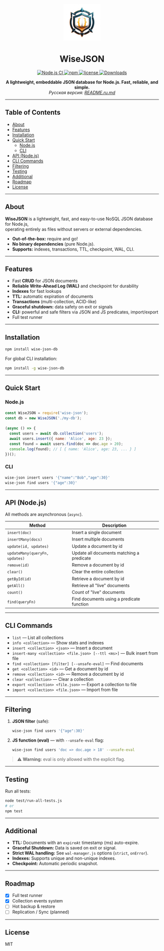 <div align="center">
  <img src="logo.png" width="120" alt="WiseJSON Logo"/>
  <h1>WiseJSON</h1>

  <p>
    <a href="https://github.com/Xzdes/WiseJSON/actions/workflows/main.yml">
      <img src="https://img.shields.io/github/workflow/status/Xzdes/WiseJSON/Node.js%20CI/main" alt="Node.js CI"/>
    </a>
    <a href="https://www.npmjs.com/package/wise-json">
      <img src="https://img.shields.io/npm/v/wise-json" alt="npm"/>
    </a>
    <a href="https://github.com/Xzdes/WiseJSON/blob/main/LICENSE">
      <img src="https://img.shields.io/github/license/Xzdes/WiseJSON" alt="license"/>
    </a>
    <a href="https://www.npmjs.com/package/wise-json">
      <img src="https://img.shields.io/npm/dm/wise-json" alt="Downloads"/>
    </a>
  </p>

  **A lightweight, embeddable JSON database for Node.js. Fast, reliable, and simple.**  
  _Русская версия: [README.ru.md](./README.ru.md)_
</div>

---

## Table of Contents
- [About](#about)
- [Features](#features)
- [Installation](#installation)
- [Quick Start](#quick-start)
  - [Node.js](#nodejs)
  - [CLI](#cli)
- [API (Node.js)](#api-nodejs)
- [CLI Commands](#cli-commands)
- [Filtering](#filtering)
- [Testing](#testing)
- [Additional](#additional)
- [Roadmap](#roadmap)
- [License](#license)

---

## About

**WiseJSON** is a lightweight, fast, and easy-to-use NoSQL JSON database for Node.js,  
operating entirely as files without servers or external dependencies.

- **Out-of-the-box:** require and go!  
- **No binary dependencies** (pure Node.js).  
- **Supports:** indexes, transactions, TTL, checkpoint, WAL, CLI.

---

## Features

- Fast **CRUD** for JSON documents  
- **Reliable Write-Ahead Log (WAL)** and checkpoint for durability  
- **Indexes** for fast lookups  
- **TTL:** automatic expiration of documents  
- **Transactions** (multi-collection, ACID-like)  
- **Graceful shutdown:** data safety on exit or signals  
- **CLI:** powerful and safe filters via JSON and JS predicates, import/export  
- Full test runner  

---

## Installation

```bash
npm install wise-json-db
```

For global CLI installation:

```bash
npm install -g wise-json-db
```

---

## Quick Start

### Node.js

```js
const WiseJSON = require('wise-json');
const db = new WiseJSON('./my-db');

(async () => {
  const users = await db.collection('users');
  await users.insert({ name: 'Alice', age: 23 });
  const found = await users.find(doc => doc.age > 20);
  console.log(found); // [ { name: 'Alice', age: 23, ... } ]
})();
```

### CLI

```bash
wise-json insert users '{"name":"Bob","age":30}'
wise-json find users '{"age":30}'
```

---

## API (Node.js)

All methods are asynchronous (`async`).

| Method                          | Description                                      |
| ------------------------------- | ------------------------------------------------ |
| `insert(doc)`                   | Insert a single document                         |
| `insertMany(docs)`              | Insert multiple documents                        |
| `update(id, updates)`           | Update a document by id                          |
| `updateMany(queryFn, updates)`  | Update all documents matching a predicate        |
| `remove(id)`                    | Remove a document by id                          |
| `clear()`                       | Clear the entire collection                      |
| `getById(id)`                   | Retrieve a document by id                        |
| `getAll()`                      | Retrieve all "live" documents                    |
| `count()`                       | Count of "live" documents                        |
| `find(queryFn)`                 | Find documents using a predicate function        |

---

## CLI Commands

- `list` — List all collections  
- `info <collection>` — Show stats and indexes  
- `insert <collection> <json>` — Insert a document  
- `insert-many <collection> <file.json> [--ttl <ms>]` — Bulk insert from file  
- `find <collection> [filter] [--unsafe-eval]` — Find documents  
- `get <collection> <id>` — Get a document by id  
- `remove <collection> <id>` — Remove a document by id  
- `clear <collection>` — Clear a collection  
- `export <collection> <file.json>` — Export a collection to file  
- `import <collection> <file.json>` — Import from file  

---

## Filtering

1. **JSON filter** (safe):

   ```bash
   wise-json find users '{"age":30}'
   ```

2. **JS function (eval)** — with `--unsafe-eval` flag:

   ```bash
   wise-json find users 'doc => doc.age > 18' --unsafe-eval
   ```

> ⚠️ **Warning:** eval is only allowed with the explicit flag.

---

## Testing

Run all tests:

```bash
node test/run-all-tests.js
# or
npm test
```

---

## Additional

- **TTL:** Documents with an `expireAt` timestamp (ms) auto-expire.  
- **Graceful Shutdown:** Data is saved on exit or signal.  
- **Strict WAL handling:** See `wal-manager.js` options (`strict`, `onError`).  
- **Indexes:** Supports unique and non-unique indexes.  
- **Checkpoint:** Automatic periodic snapshot.  

---

## Roadmap

- [x] Full test runner  
- [x] Collection events system  
- [ ] Hot backup & restore  
- [ ] Replication / Sync (planned)

---

## License

MIT
